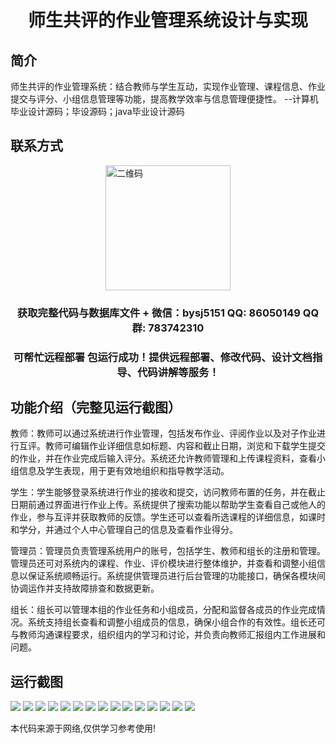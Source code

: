 <p><h1 align="center">师生共评的作业管理系统设计与实现</h1></p>

## 简介
师生共评的作业管理系统：结合教师与学生互动，实现作业管理、课程信息、作业提交与评分、小组信息管理等功能，提高教学效率与信息管理便捷性。    --计算机毕业设计源码；毕设源码；java毕业设计源码


## 联系方式
<img src="https://bs-1329754181.cos.ap-shanghai.myqcloud.com/wx.jpg" alt="二维码" style="display: block; margin: 0 auto;" width="200px">
<p><h3 align="center">获取完整代码与数据库文件 + 微信：bysj5151 QQ: 86050149 QQ群: 783742310</h3></p>
<p><h3 align="center">可帮忙远程部署 包运行成功！提供远程部署、修改代码、设计文档指导、代码讲解等服务！</h3></p>

## 功能介绍（完整见运行截图）
教师：教师可以通过系统进行作业管理，包括发布作业、评阅作业以及对子作业进行互评。教师可编辑作业详细信息如标题、内容和截止日期，浏览和下载学生提交的作业，并在作业完成后输入评分。系统还允许教师管理和上传课程资料，查看小组信息及学生表现，用于更有效地组织和指导教学活动。

学生：学生能够登录系统进行作业的接收和提交，访问教师布置的任务，并在截止日期前通过界面进行作业上传。系统提供了搜索功能以帮助学生查看自己或他人的作业，参与互评并获取教师的反馈。学生还可以查看所选课程的详细信息，如课时和学分，并通过个人中心管理自己的信息及查看作业得分。

管理员：管理员负责管理系统用户的账号，包括学生、教师和组长的注册和管理。管理员还可对系统内的课程、作业、评价模块进行整体维护，并查看和调整小组信息以保证系统顺畅运行。系统提供管理员进行后台管理的功能接口，确保各模块间协调运作并支持故障排查和数据更新。

组长：组长可以管理本组的作业任务和小组成员，分配和监督各成员的作业完成情况。系统支持组长查看和调整小组成员的信息，确保小组合作的有效性。组长还可与教师沟通课程要求，组织组内的学习和讨论，并负责向教师汇报组内工作进展和问题。


## 运行截图
![](https://bs-1329754181.cos.ap-shanghai.myqcloud.com/spring/TeacherStudentAssignmentManagementSystemDesignAndImplementation/img/001.jpg)
![](https://bs-1329754181.cos.ap-shanghai.myqcloud.com/spring/TeacherStudentAssignmentManagementSystemDesignAndImplementation/img/002.jpg)
![](https://bs-1329754181.cos.ap-shanghai.myqcloud.com/spring/TeacherStudentAssignmentManagementSystemDesignAndImplementation/img/003.jpg)
![](https://bs-1329754181.cos.ap-shanghai.myqcloud.com/spring/TeacherStudentAssignmentManagementSystemDesignAndImplementation/img/004.jpg)
![](https://bs-1329754181.cos.ap-shanghai.myqcloud.com/spring/TeacherStudentAssignmentManagementSystemDesignAndImplementation/img/005.jpg)
![](https://bs-1329754181.cos.ap-shanghai.myqcloud.com/spring/TeacherStudentAssignmentManagementSystemDesignAndImplementation/img/006.jpg)
![](https://bs-1329754181.cos.ap-shanghai.myqcloud.com/spring/TeacherStudentAssignmentManagementSystemDesignAndImplementation/img/007.jpg)
![](https://bs-1329754181.cos.ap-shanghai.myqcloud.com/spring/TeacherStudentAssignmentManagementSystemDesignAndImplementation/img/008.jpg)
![](https://bs-1329754181.cos.ap-shanghai.myqcloud.com/spring/TeacherStudentAssignmentManagementSystemDesignAndImplementation/img/009.jpg)
![](https://bs-1329754181.cos.ap-shanghai.myqcloud.com/spring/TeacherStudentAssignmentManagementSystemDesignAndImplementation/img/010.jpg)
![](https://bs-1329754181.cos.ap-shanghai.myqcloud.com/spring/TeacherStudentAssignmentManagementSystemDesignAndImplementation/img/011.jpg)
![](https://bs-1329754181.cos.ap-shanghai.myqcloud.com/spring/TeacherStudentAssignmentManagementSystemDesignAndImplementation/img/012.jpg)
![](https://bs-1329754181.cos.ap-shanghai.myqcloud.com/spring/TeacherStudentAssignmentManagementSystemDesignAndImplementation/img/013.jpg)
![](https://bs-1329754181.cos.ap-shanghai.myqcloud.com/spring/TeacherStudentAssignmentManagementSystemDesignAndImplementation/img/014.jpg)
![](https://bs-1329754181.cos.ap-shanghai.myqcloud.com/spring/TeacherStudentAssignmentManagementSystemDesignAndImplementation/img/015.jpg)

<p>本代码来源于网络,仅供学习参考使用!</p>
